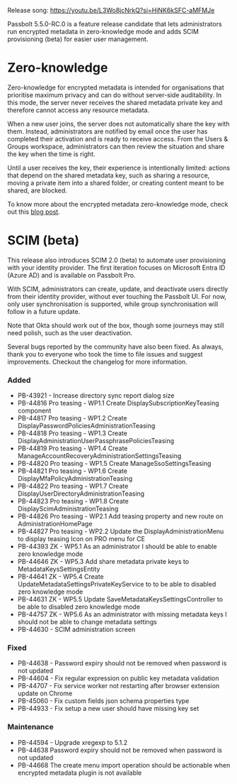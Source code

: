 Release song: https://youtu.be/L3Wo8jcNrkQ?si=HiNK6kSFC-aMFMJe

Passbolt 5.5.0-RC.0 is a feature release candidate that lets administrators run encrypted metadata in zero-knowledge mode and adds SCIM provisioning (beta) for easier user management.

# Zero-knowledge
Zero-knowledge for encrypted metadata is intended for organisations that prioritise maximum privacy and can do without server-side auditability. In this mode, the server never receives the shared metadata private key and therefore cannot access any resource metadata.

When a new user joins, the server does not automatically share the key with them. Instead, administrators are notified by email once the user has completed their activation and is ready to receive access. From the Users & Groups workspace, administrators can then review the situation and share the key when the time is right.

Until a user receives the key, their experience is intentionally limited: actions that depend on the shared metadata key, such as sharing a resource, moving a private item into a shared folder, or creating content meant to be shared, are blocked.

To know more about the encrypted metadata zero-knowledge mode, check out this [blog post](https://www.passbolt.com/blog/the-road-to-passbolt-v5-encrypted-metadata-and-other-core-security-changes-2).

# SCIM (beta)
This release also introduces SCIM 2.0 (beta) to automate user provisioning with your identity provider. The first iteration focuses on Microsoft Entra ID (Azure AD) and is available on Passbolt Pro.

With SCIM, administrators can create, update, and deactivate users directly from their identity provider, without ever touching the Passbolt UI. For now, only user synchronisation is supported, while group synchronisation will follow in a future update.

Note that Okta should work out of the box, though some journeys may still need polish, such as the user deactivation.

Several bugs reported by the community have also been fixed. As always, thank you to everyone who took the time to file issues and suggest improvements. Checkout the changelog for more information.

### Added
- PB-43921 - Increase directory sync report dialog size
- PB-44816 Pro teasing - WP1.1 Create DisplaySubscriptionKeyTeasing component
- PB-44817 Pro teasing - WP1.2 Create DisplayPasswordPoliciesAdministrationTeasing
- PB-44818 Pro teasing - WP1.3 Create DisplayAdministrationUserPassphrasePoliciesTeasing
- PB-44819 Pro teasing - WP1.4 Create ManageAccountRecoveryAdministrationSettingsTeasing
- PB-44820 Pro teasing - WP1.5 Create ManageSsoSettingsTeasing
- PB-44821 Pro teasing - WP1.6 Create DisplayMfaPolicyAdministrationTeasing
- PB-44822 Pro teasing - WP1.7 Create DisplayUserDirectoryAdministrationTeasing
- PB-44823 Pro teasing - WP1.8 Create DisplayScimAdministrationTeasing
- PB-44826 Pro teasing - WP2.1 Add teasing property and new route on AdministrationHomePage
- PB-44827 Pro teasing - WP2.2 Update the DisplayAdministrationMenu to display teasing Icon on PRO menu for CE
- PB-44393 ZK - WP5.1 As an administrator I should be able to enable zero knowledge mode
- PB-44646 ZK - WP5.3 Add share metadata private keys to MetadataKeysSettingsEntity
- PB-44641 ZK - WP5.4 Create UpdateMetadataSettingsPrivateKeyService to to be able to disabled zero knowledge mode
- PB-44631 ZK - WP5.5 Update SaveMetadataKeysSettingsController to be able to disabled zero knowledge mode
- PB-44757 ZK - WP5.6 As an administrator with missing metadata keys I should not be able to change metadata settings
- PB-44630 - SCIM administration screen

### Fixed
- PB-44638 - Password expiry should not be removed when password is not updated
- PB-44604 - Fix regular expression on public key metadata validation
- PB-44707 - Fix service worker not restarting after browser extension update on Chrome
- PB-45060 - Fix custom fields json schema properties type
- PB-44933 - Fix setup a new user should have missing key set

### Maintenance
- PB-44594 - Upgrade xregexp to 5.1.2
- PB-44638 Password expiry should not be removed when password is not updated
- PB-44668 The create menu import operation should be actionable when encrypted metadata plugin is not available
